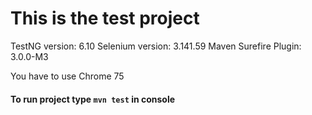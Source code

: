 # This is the test project
TestNG version: 6.10
Selenium version: 3.141.59
Maven Surefire Plugin: 3.0.0-M3


You have to use Chrome 75
#### To run project type `mvn test` in console